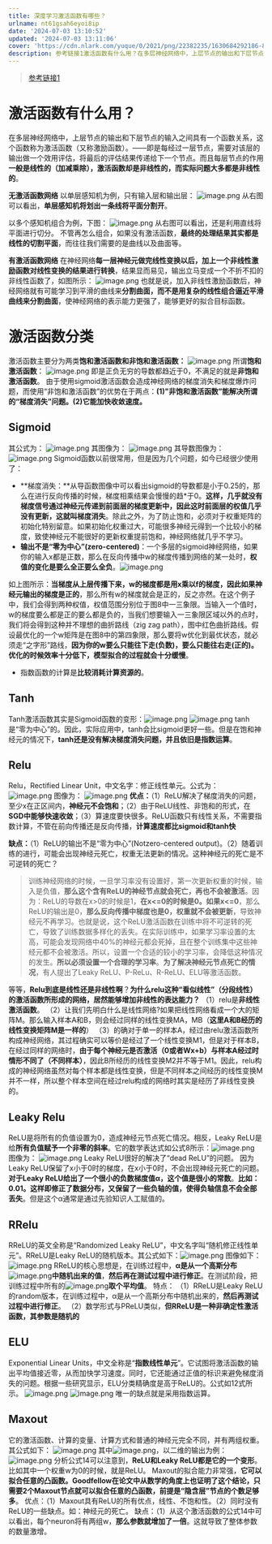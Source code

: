 ```yaml
---
title: 深度学习激活函数有哪些？
urlname: nt61gsah6eyoi8ip
date: '2024-07-03 13:10:52'
updated: '2024-07-03 13:11:06'
cover: 'https://cdn.nlark.com/yuque/0/2021/png/22382235/1630684292186-8199f38a-a2e4-4912-bf2a-50830df23763.png'
description: 参考链接1激活函数有什么用？在多层神经网络中，上层节点的输出和下层节点的输入之间具有一个函数关系，这个函数称为激活函数（又称激励函数）。——即是每经过一层节点，需要对该层的输出做一个效用评估，将最后的评估结果传递给下一个节点。而且每层节点的作用一般是线性的（加减乘除），激活函数却是非线性的，而...
---
```

> [参考链接1](https://www.cnblogs.com/XDU-Lakers/p/10557496.html)

# 激活函数有什么用？
在多层神经网络中，上层节点的输出和下层节点的输入之间具有一个函数关系，这个函数称为激活函数（又称激励函数）。——即是每经过一层节点，需要对该层的输出做一个效用评估，将最后的评估结果传递给下一个节点。而且每层节点的作用**一般是线性的（加减乘除），激活函数却是非线性的，而实际问题大多都是非线性的**。

**无激活函数网络**
以单层感知机为例，只有输入层和输出层：
![image.png](https://oss1.aistar.cool/elog-offer-now/782e2b05e4290814ff00c17cc628663f.png)
从右图可以看出，**单层感知机将划出一条线将平面分割开**。

以多个感知机组合为例，下图：
![image.png](https://oss1.aistar.cool/elog-offer-now/696cef9867a8e932db21c14613fc146b.png)
从右图可以看出，还是利用直线将平面进行切分。
不管再怎么组合，如果没有激活函数，**最终的处理结果其实都是线性的切割平面**，而往往我们需要的是曲线以及曲面等。

**有激活函数网络**
在神经网络**每一层神经元做完线性变换以后，加上一个非线性激励函数对线性变换的结果进行转换**，结果显而易见，输出立马变成一个不折不扣的非线性函数了，如图所示：
![image.png](https://oss1.aistar.cool/elog-offer-now/b9d32a8035a0c02420ed656b2398808a.png)
也就是说，加入非线性激励函数后，神经网络就有可能学习到平滑的曲线来**分割曲面，而不是用复杂的线性组合逼近平滑曲线来分割曲面**，使神经网络的表示能力更强了，能够更好的拟合目标函数。
# 激活函数分类
激活函数主要分为两类**饱和激活函数和非饱和激活函数：**
![image.png](https://oss1.aistar.cool/elog-offer-now/a9e70435fdd811aac4e893cf4155ca95.png)
所谓**饱和激活函数**：
![image.png](https://oss1.aistar.cool/elog-offer-now/d3ed19bd993e0caba1762fd760e2a3f6.png)
即是正负无穷的导数都趋近于0，不满足的就是**非饱和激活函数**。
由于使用sigmoid激活函数会造成神经网络的梯度消失和梯度爆炸问题，而使用“非饱和激活函数”的优势在于两点：**(1)"非饱和激活函数”能解决所谓的“梯度消失”问题。(2)它能加快收敛速度。**
## Sigmoid
其公式为：
![image.png](https://oss1.aistar.cool/elog-offer-now/ab85a578f5f666b484997e99cc9b905d.png)
其图像为：
![image.png](https://oss1.aistar.cool/elog-offer-now/d80a3efb126835cb6286a9305ba416ab.png)
其导数图像为：
![image.png](https://oss1.aistar.cool/elog-offer-now/693832c8d3078d4bc80200aba009218c.png)
Sigmoid函数以前很常用，但是因为几个问题，如今已经很少使用了：

- **梯度消失：**从导函数图像中可以看出sigmoid的导数都是小于0.25的，那么在进行反向传播的时候，梯度相乘结果会慢慢的趋*于0。**这样，几乎就没有梯度信号通过神经元传递到前面层的梯度更新中，因此这时前面层的权值几乎没有更新，这就叫梯度消失**。除此之外，为了防止饱和，必须对于权重矩阵的初始化特别留意。如果初始化权重过大，可能很多神经元得到一个比较小的梯度，致使神经元不能很好的更新权重提前饱和，神经网络就几乎不学习。
- **输出不是“零为中心”(zero-centered)**：一个多层的sigmoid神经网络，如果你的输入x都是正数，那么在反向传播中w的梯度传播到网络的某一处时，**权值的变化是要么全正要么全负**。![image.png](https://oss1.aistar.cool/elog-offer-now/1061cec18e102bf91feafc149b065d8a.png)

如上图所示：**当梯度从上层传播下来，w的梯度都是用x乘以f的梯度，因此如果神经元输出的梯度是正的**，那么所有w的梯度就会是正的，反之亦然。在这个例子中，我们会得到两种权值，权值范围分别位于图8中一三象限。当输入一个值时，w的梯度要么都是正的要么都是负的，当我们想要输入一三象限区域以外的点时，我们将会得到这种并不理想的曲折路线（zig zag path），图中红色曲折路线。假设最优化的一个w矩阵是在图8中的第四象限，那么要将w优化到最优状态，就必须走“之字形”路线，**因为你的w要么只能往下走(负数)，要么只能往右走(正的)。优化的时候效率十分低下，模型拟合的过程就会十分缓慢**。

- 指数函数的计算是**比较消耗计算资源的**。
## Tanh
Tanh激活函数其实是Sigmoid函数的变形：![image.png](https://oss1.aistar.cool/elog-offer-now/7c28f8b575f1859e9bc37d53f377c7b1.png)
![image.png](https://oss1.aistar.cool/elog-offer-now/3996c0c9f7bda11fcc647e1c2fc49963.png)
tanh是“零为中心”的。因此，实际应用中，tanh会比sigmoid更好一些。但是在饱和神经元的情况下，**tanh还是没有解决梯度消失问题，并且依旧是指数运算**。
## Relu
Relu，Rectified Linear Unit，中文名字：修正线性单元。公式为：
![image.png](https://oss1.aistar.cool/elog-offer-now/ac3c9baf8567d1cbf4cae5363cfd0420.png)
图像为：
![image.png](https://oss1.aistar.cool/elog-offer-now/c2217c787acfb7b6aa5a1b9d97477b19.png)
**优点：**（1）ReLU解决了梯度消失的问题，至少x在正区间内，**神经元不会饱和**；（2）由于ReLU线性、非饱和的形式，在**SGD中能够快速收敛**；（3）算速度要快很多。ReLU函数只有线性关系，不需要指数计算，不管在前向传播还是反向传播，**计算速度都比sigmoid和tanh快**

 **缺点：**（1）ReLU的输出不是“零为中心”(Notzero-centered output)。（2）随着训练的进行，可能会出现神经元死亡，权重无法更新的情况。这种神经元的死亡是不可逆转的死亡？
> 训练神经网络的时候，一旦学习率没有设置好，第一次更新权重的时候，输入是负值，**那么这个含有ReLU的神经节点就会死亡，再也不会被激活**。因为：ReLU的导数在x>0的时候是1，**在x<=0的时候是0。如果x<=0**，那么ReLU的输出是0，**那么反向传播中梯度也是0，权重就不会被更新**，导致神经元不再学习。也就是说，这个ReLU激活函数在训练中将不可逆转的死亡，导致了训练数据多样化的丢失。在实际训练中，如果学习率设置的太高，可能会发现网络中40%的神经元都会死掉，且在整个训练集中这些神经元都不会被激活。所以，设置一个合适的较小的学习率，会降低这种情况的发生。**所以必须设置一个合理的学习率**。**为了解决神经元节点死亡的情况**，有人提出了Leaky ReLU、P-ReLu、R-ReLU、ELU等激活函数。


等等，**Relu到底是线性还是非线性啊**？**为什么relu这种“看似线性”（分段线性）的激活函数所形成的网络，居然能够增加非线性的表达能力？**
（1）relu是**非线性激活函数**。
（2）让我们先明白什么是线性网络?如果把线性网络看成一个大的矩阵M。那么输入样本A和B，则会经过同样的线性变换MA，MB（**这里A和B经历的线性变换矩阵M是一样的**）
（3）的确对于单一的样本A，经过由relu激活函数所构成神经网络，其过程确实可以等价是经过了一个线性变换M1，但是对于样本B，在经过同样的网络时，**由于每个神经元是否激活（0或者Wx+b）与样本A经过时情形不同了（不同样本）**，因此B所经历的线性变换M2并不等于M1。因此，relu构成的神经网络虽然对每个样本都是线性变换，但是不同样本之间经历的线性变换M并不一样，所以整个样本空间在经过relu构成的网络时其实是经历了非线性变换的。

## Leaky Relu
ReLU是将所有的负值设置为0，造成神经元节点死亡情况。相反，Leaky ReLU是给**所有负值赋予一个非零的斜率**。它的数学表达式如公式8所示：![image.png](https://oss1.aistar.cool/elog-offer-now/409d95b4e5338122ee0ae425f7616d24.png)
图像为：
![image.png](https://oss1.aistar.cool/elog-offer-now/c1b7bdc2c84520056a1a33f9eb9a1182.png)
Leaky ReLU很好的解决了“dead ReLU”的问题。
因为Leaky ReLU保留了x小于0时的梯度，在x小于0时，不会出现神经元死亡的问题。**对于Leaky ReLU给出了一个很小的负数梯度值α，这个值是很小的常数**。**比如：0.01。这样即修正了数据分布，又保留了一些负轴的值，使得负轴信息不会全部丢失**。但是这个α通常是通过先验知识人工赋值的。

## RRelu
RReLU的英文全称是“Randomized Leaky ReLU”，中文名字叫“随机修正线性单元”。RReLU是Leaky ReLU的随机版本。其公式如下：![image.png](https://oss1.aistar.cool/elog-offer-now/f21290cf78f8ebb99dc8d5f8c46a52ab.png)
图像如下：
![image.png](https://oss1.aistar.cool/elog-offer-now/d53498f45a98b58f5cdb55d413213fcf.png)
 RReLU的核心思想是，在训练过程中，**α是从一个高斯分布**![image.png](https://oss1.aistar.cool/elog-offer-now/c8a258cefb42029c570d7c9fb1e9427b.png)**中随机出来的值**，**然后再在测试过程中进行修正**。在测试阶段，把训练过程中所有的![image.png](https://oss1.aistar.cool/elog-offer-now/e6b16763d7fbb7ffb8746e2798f6d98e.png)**取个平均值**。
特点：
（1）RReLU是Leaky ReLU的random版本，在训练过程中，α是从一个高斯分布中随机出来的，**然后再测试过程中进行修正**。
（2）数学形式与PReLU类似，**但RReLU是一种非确定性激活函数，其参数是随机的** 
## ELU
Exponential Linear Units，中文全称是“**指数线性单元**”。它试图将激活函数的输出平均值接近零，从而加快学习速度。同时，它还能通过正值的标识来避免梯度消失的问题。根据一些研究显示，ELU分类精确度是高于ReLU的。公式如12式所示。
![image.png](https://oss1.aistar.cool/elog-offer-now/5a61a12e5d219e4a44e39cc59eee6db7.png)
![image.png](https://oss1.aistar.cool/elog-offer-now/363a9f9d017628aba42260cf5ab669a9.png)
唯一的缺点就是采用指数运算。
## Maxout
它的激活函数、计算的变量、计算方式和普通的神经元完全不同，并有两组权重。其公式如下：
![image.png](https://oss1.aistar.cool/elog-offer-now/3925f70114cd5d238c5fdcf026e01183.png)
其中![image.png](https://oss1.aistar.cool/elog-offer-now/85b3a6edcae584aa68f8c9d34b3cd1b0.png)，以二维的输出为例：![image.png](https://oss1.aistar.cool/elog-offer-now/7f6977bc311cb9c89b55fcfc4344c687.png)
分析公式14可以注意到，**ReLU和Leaky ReLU都是它的一个变形**。比如其中一个权重w为0的时候，就是ReLU。
Maxout的拟合能力非常强，**它可以拟合任意的凸函数。Goodfellow在论文中从数学的角度上也证明了这个结论，只需要2个Maxout节点就可以拟合任意的凸函数，前提是“隐含层”节点的个数足够多**。
优点：（1）Maxout具有ReLU的所有优点，线性、不饱和性。（2）同时没有ReLU的一些缺点。如：神经元的死亡。
缺点：（1）从这个激活函数的公式14中可以看出，每个neuron将有两组w，**那么参数就增加了一倍**。这就导致了整体参数的数量激增。
